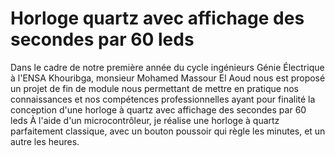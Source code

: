 # Horloge quartz avec affichage des secondes par 60 leds

Dans le cadre de notre première année du cycle ingénieurs Génie 
Électrique  à l'ENSA Khouribga, monsieur Mohamed Massour El Aoud nous est proposé un projet de fin de module nous permettant de mettre en
pratique nos connaissances et nos compétences professionnelles 
ayant pour finalité la conception d'une horloge à quartz avec affichage des secondes par 60 leds
À l'aide d'un microcontrôleur, je réalise une horloge à quartz parfaitement classique,
avec un bouton poussoir qui règle les minutes, et un autre les heures.
